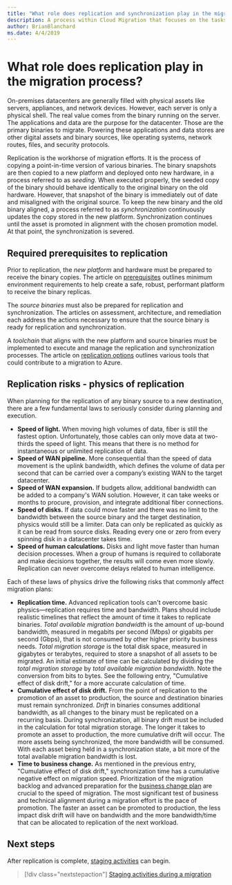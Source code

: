 ```yaml
---
title: "What role does replication and synchronization play in the migration process?"
description: A process within Cloud Migration that focuses on the tasks of migrating workloads to the cloud
author: BrianBlanchard
ms.date: 4/4/2019
---
```


<!-- markdownlint-disable MD026 -->

# What role does replication play in the migration process?

On-premises datacenters are generally filled with physical assets like servers, appliances, and network devices. However, each server is only a physical shell. The real value comes from the binary running on the server. The applications and data are the purpose for the datacenter. Those are the primary binaries to migrate. Powering these applications and data stores are other digital assets and binary sources, like operating systems, network routes, files, and security protocols.

Replication is the workhorse of migration efforts. It is the process of copying a point-in-time version of various binaries. The binary snapshots are then copied to a new platform and deployed onto new hardware, in a process referred to as *seeding*. When executed properly, the seeded copy of the binary should behave identically to the original binary on the old hardware. However, that snapshot of the binary is immediately out of date and misaligned with the original source. To keep the new binary and the old binary aligned, a process referred to as *synchronization* continuously updates the copy stored in the new platform. Synchronization continues until the asset is promoted in alignment with the chosen promotion model. At that point, the synchronization is severed.

## Required prerequisites to replication

Prior to replication, the *new platform* and hardware must be prepared to receive the binary copies. The article on [prerequisites](../prerequisites/overview.md) outlines minimum environment requirements to help create a safe, robust, performant platform to receive the binary replicas.

The *source binaries* must also be prepared for replication and synchronization. The articles on assessment, architecture, and remediation each address the actions necessary to ensure that the source binary is ready for replication and synchronization.

A *toolchain* that aligns with the new platform and source binaries must be implemented to execute and manage the replication and synchronization processes. The article on  [replication options](./replicate-options.md) outlines various tools that could contribute to a migration to Azure.

## Replication risks - physics of replication

When planning for the replication of any binary source to a new destination, there are a few fundamental laws to seriously consider during planning and execution.

- **Speed of light.** When moving high volumes of data, fiber is still the fastest option. Unfortunately, those cables can only move data at two-thirds the speed of light. This means that there is no method for instantaneous or unlimited replication of data.
- **Speed of WAN pipeline.** More consequential than the speed of data movement is the uplink bandwidth, which defines the volume of data per second that can be carried over a company’s existing WAN to the target datacenter.
- **Speed of WAN expansion.** If budgets allow, additional bandwidth can be added to a company's WAN solution. However, it can take weeks or months to procure, provision, and integrate additional fiber connections.
- **Speed of disks.** If data could move faster and there was no limit to the bandwidth between the source binary and the target destination, physics would still be a limiter. Data can only be replicated as quickly as it can be read from source disks. Reading every one or zero from every spinning disk in a datacenter takes time.
- **Speed of human calculations.** Disks and light move faster than human decision processes. When a group of humans is required to collaborate and make decisions together, the results will come even more slowly. Replication can never overcome delays related to human intelligence.

Each of these laws of physics drive the following risks that commonly affect migration plans:

- **Replication time.** Advanced replication tools can't overcome basic physics&mdash;replication requires time and bandwidth. Plans should include realistic timelines that reflect the amount of time it takes to replicate binaries. *Total available migration bandwidth* is the amount of up-bound bandwidth, measured in megabits per second (Mbps) or gigabits per second (Gbps), that is not consumed by other higher priority business needs. *Total migration storage* is the total disk space, measured in gigabytes or terabytes, required to store a snapshot of all assets to be migrated. An initial estimate of time can be calculated by dividing the *total migration storage* by *total available migration bandwidth*. Note the conversion from bits to bytes. See the following entry, "Cumulative effect of disk drift," for a more accurate calculation of time.
- **Cumulative effect of disk drift.** From the point of replication to the promotion of an asset to production, the source and destination binaries must remain synchronized. *Drift* in binaries consumes additional bandwidth, as all changes to the binary must be replicated on a recurring basis. During synchronization, all binary drift must be included in the calculation for total migration storage. The longer it takes to promote an asset to production, the more cumulative drift will occur. The more assets being synchronized, the more bandwidth will be consumed. With each asset being held in a synchronization state, a bit more of the total available migration bandwidth is lost.
- **Time to business change.** As mentioned in the previous entry, "Cumulative effect of disk drift," synchronization time has a cumulative negative effect on migration speed. Prioritization of the migration backlog and advanced preparation for the [business change plan](../optimize/business-change-plan.md) are crucial to the speed of migration. The most significant test of business and technical alignment during a migration effort is the pace of promotion. The faster an asset can be promoted to production, the less impact disk drift will have on bandwidth and the more bandwidth/time that can be allocated to replication of the next workload.

## Next steps

After replication is complete, [staging activities](./stage.md) can begin.

> [!div class="nextstepaction"]
> [Staging activities during a migration](./stage.md)
